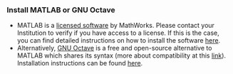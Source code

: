 ### Install MATLAB or GNU Octave

- MATLAB is a [licensed software](https://www.mathworks.com/products/get-matlab.html) by MathWorks. Please contact your Institution to verify if you have access to a license. If this is the case, you can find detailed instructions on how to install the software [here](https://www.mathworks.com/help/install/).
- Alternatively, [GNU Octave](http://www.gnu.org/software/octave/) is a free and open-source alternative to MATLAB which shares its syntax (more about compatibility at this [link](https://en.wikipedia.org/wiki/GNU_Octave#MATLAB_compatibility)). Installation instructions can be found [here](http://www.gnu.org/software/octave/download).
